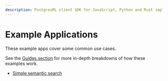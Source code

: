 ```yaml
---
description: PostgresML client SDK for JavaScript, Python and Rust implements common example apps.
---
```


# Example Applications

These example apps cover some common use cases. 

See the [Guides section](../guides/) for  more in-depth breakdowns of how these examples work.

- [Simple semantic search](semantic-search)
